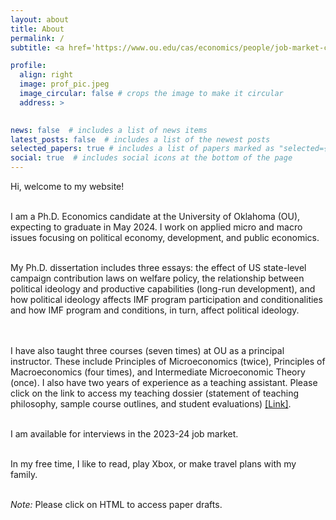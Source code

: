 ```yaml
---
layout: about
title: About
permalink: /
subtitle: <a href='https://www.ou.edu/cas/economics/people/job-market-candidates'>University of Oklahoma</a>. ahmed.ch@ou.edu

profile:
  align: right
  image: prof_pic.jpeg
  image_circular: false # crops the image to make it circular
  address: >
    

news: false  # includes a list of news items
latest_posts: false  # includes a list of the newest posts
selected_papers: true # includes a list of papers marked as "selected={true}"
social: true  # includes social icons at the bottom of the page
---
```


<p style='text-align: justify;'>
Hi, welcome to my website! <br />
<br>

I am a Ph.D. Economics candidate at the University of Oklahoma (OU), expecting to graduate in May 2024. I work on applied micro and macro issues focusing on political economy, development, and public economics. <br /> 
<br>

My Ph.D. dissertation includes three essays: the effect of US state-level campaign contribution laws on welfare policy, the relationship between political ideology and productive capabilities (long-run development), and how political ideology affects IMF program participation and conditionalities and how IMF program and conditions, in turn, affect political ideology. <br />  
<br> 

I have also taught three courses (seven times) at OU as a principal instructor. These include Principles of Microeconomics (twice), Principles of Macroeconomics (four times), and Intermediate Microeconomic Theory (once). I also have two years of experience as a teaching assistant. Please click on the link to access my teaching dossier (statement of teaching philosophy, sample course outlines, and student evaluations) <a href='https://drive.google.com/file/d/1z5G0PW0LeU_AG0Tny1Bot7VTHSq3KNDE/view?usp=sharing'>[Link]</a>. <br />
<br>

I am available for interviews in the 2023-24 job market. <br /> 
<br>

In my free time, I like to read, play Xbox, or make travel plans with my family.  <br /> 
<br>

*Note:* Please click on HTML to access paper drafts.
</p>
